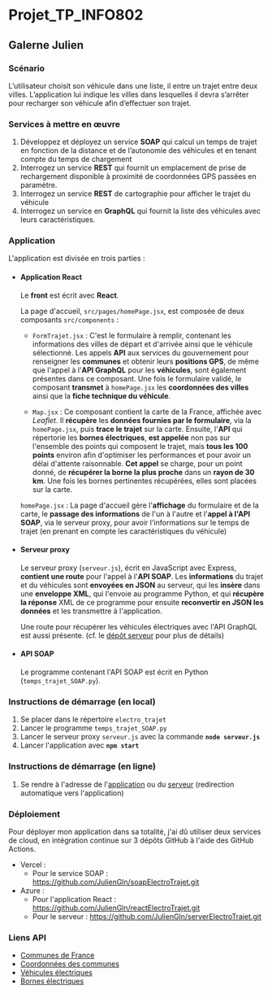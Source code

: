 # Projet_TP_INFO802
## Galerne Julien

### Scénario
L’utilisateur choisit son véhicule dans une liste, il entre un trajet entre deux villes.
L’application lui indique les villes dans lesquelles il devra s’arrêter pour recharger son véhicule
afin d’effectuer son trajet.


### Services à mettre en œuvre
1. Développez et déployez un service **SOAP** qui calcul un temps de trajet en fonction de la
distance et de l’autonomie des véhicules et en tenant compte du temps de
chargement
2. Interrogez un service **REST** qui fournit un emplacement de prise de rechargement
disponible à proximité de coordonnées GPS passées en paramètre.
3. Interrogez un service **REST** de cartographie pour afficher le trajet du véhicule
4. Interrogez un service en **GraphQL** qui fournit la liste des véhicules avec leurs
caractéristiques.


### Application
L'application est divisée en trois parties : 

- #### Application React
    Le **front** est écrit avec **React**.
    
    La page d'accueil, `src/pages/homePage.jsx`, est composée de deux composants `src/components` :
    - `FormTrajet.jsx` : C'est le formulaire à remplir, contenant les informations des villes de départ et d'arrivée ainsi que le véhicule sélectionné. Les appels **API** aux services du gouvernement pour renseigner les **communes** et obtenir leurs **positions GPS**, de même que l'appel à l'**API GraphQL** pour les **véhicules**, sont également présentes dans ce composant. Une fois le formulaire validé, le composant **transmet** à `homePage.jsx` les **coordonnées des villes** ainsi que la **fiche technique du véhicule**.

    - `Map.jsx` : Ce composant contient la carte de la France, affichée avec *Leaflet*. Il **récupère** les **données fournies par le formulaire**, via la `homePage.jsx`, puis **trace le trajet** sur la carte. Ensuite, l'**API** qui répertorie les **bornes électriques**, **est appelée** non pas sur l'ensemble des points qui composent le trajet, mais **tous les 100 points** environ afin d'optimiser les performances et pour avoir un délai d'attente raisonnable. **Cet appel** se charge, pour un point donné, de **récupérer la borne la plus proche** dans un **rayon de 30 km**. Une fois les bornes pertinentes récupérées, elles sont placées sur la carte.

    `homePage.jsx` : La page d'accueil gère l'**affichage** du formulaire et de la carte, le **passage des informations** de l'un à l'autre et l'**appel à l'API SOAP**, via le serveur proxy, pour avoir l'informations sur le temps de trajet (en prenant en compte les caractéristiques du véhicule)

- #### Serveur proxy
    Le serveur proxy (`serveur.js`), écrit en JavaScript avec Express, **contient une route** pour l'appel à l'**API SOAP**. Les **informations** du trajet et du véhicules sont **envoyées en JSON** au serveur, qui les **insère** dans une **enveloppe XML**, qui l'envoie au programme Python, et qui **récupère la réponse** XML de ce programme pour ensuite **reconvertir en JSON les données** et les transmettre à l'application.

    Une route pour récupérer les véhicules électriques avec l'API GraphQL est aussi présente. (cf. le [dépôt serveur](https://github.com/JulienGln/serverElectroTrajet.git) pour plus de détails)
- #### API SOAP
    Le programme contenant l'API SOAP est écrit en Python (`temps_trajet_SOAP.py`).

### Instructions de démarrage (en local)
1. Se placer dans le répertoire `electro_trajet`
2. Lancer le programme `temps_trajet_SOAP.py`
3. Lancer le serveur proxy `serveur.js` avec la commande **`node serveur.js`**
4. Lancer l'application avec **`npm start`**

### Instructions de démarrage (en ligne)
1. Se rendre à l'adresse de l'[application](https://orange-island-082d39903.4.azurestaticapps.net) ou du [serveur](https://electro-trajet-server.azurewebsites.net/) (redirection automatique vers l'application)

### Déploiement
Pour déployer mon application dans sa totalité, j'ai dû utiliser deux services de cloud, en intégration continue sur 3 dépôts GitHub à l'aide des GitHub Actions.
- Vercel :
    - Pour le service SOAP : https://github.com/JulienGln/soapElectroTrajet.git
- Azure :
    - Pour l'application React : https://github.com/JulienGln/reactElectroTrajet.git
    - Pour le serveur : https://github.com/JulienGln/serverElectroTrajet.git

### Liens API
- [Communes de France](https://geo.api.gouv.fr/communes)
- [Coordonnées des communes](https://api-adresse.data.gouv.fr/search/?q=chambéry&type=municipality&limit=1)
- [Véhicules électriques](https://api.chargetrip.io/graphql)
- [Bornes électriques](https://opendata.reseaux-energies.fr/explore/dataset/bornes-irve/api/?disjunctive.region)